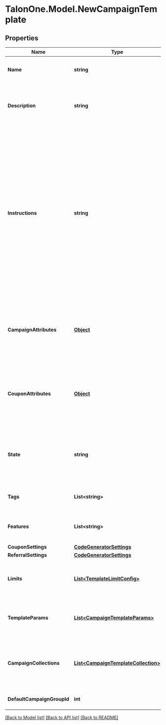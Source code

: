 # TalonOne.Model.NewCampaignTemplate
## Properties

Name | Type | Description | Notes
------------ | ------------- | ------------- | -------------
**Name** | **string** | The campaign template name. | 
**Description** | **string** | Customer-facing text that explains the objective of the template. | 
**Instructions** | **string** | Customer-facing text that explains how to use the template. For example, you can use this property to explain the available attributes of this template, and how they can be modified when a user uses this template to create a new campaign. | 
**CampaignAttributes** | [**Object**](.md) | The campaign attributes that campaigns created from this template will have by default. | [optional] 
**CouponAttributes** | [**Object**](.md) | The campaign attributes that coupons created from this template will have by default. | [optional] 
**State** | **string** | Only Campaign Templates in &#39;available&#39; state may be used to create Campaigns. | 
**Tags** | **List&lt;string&gt;** | A list of tags for the campaign template. | [optional] 
**Features** | **List&lt;string&gt;** | A list of features for the campaign template. | [optional] 
**CouponSettings** | [**CodeGeneratorSettings**](CodeGeneratorSettings.md) |  | [optional] 
**ReferralSettings** | [**CodeGeneratorSettings**](CodeGeneratorSettings.md) |  | [optional] 
**Limits** | [**List&lt;TemplateLimitConfig&gt;**](TemplateLimitConfig.md) | The set of limits that will operate for this campaign template. | [optional] 
**TemplateParams** | [**List&lt;CampaignTemplateParams&gt;**](CampaignTemplateParams.md) | Fields which can be used to replace values in a rule. | [optional] 
**CampaignCollections** | [**List&lt;CampaignTemplateCollection&gt;**](CampaignTemplateCollection.md) | The campaign collections from the blueprint campaign for the template. | [optional] 
**DefaultCampaignGroupId** | **int** | The default campaign group ID. | [optional] 

[[Back to Model list]](../README.md#documentation-for-models) [[Back to API list]](../README.md#documentation-for-api-endpoints) [[Back to README]](../README.md)

